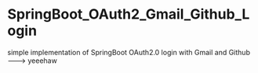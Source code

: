 # SpringBoot_OAuth2_Gmail_Github_Login

simple implementation of SpringBoot OAuth2.0 login with Gmail and Github ---> yeeehaw
